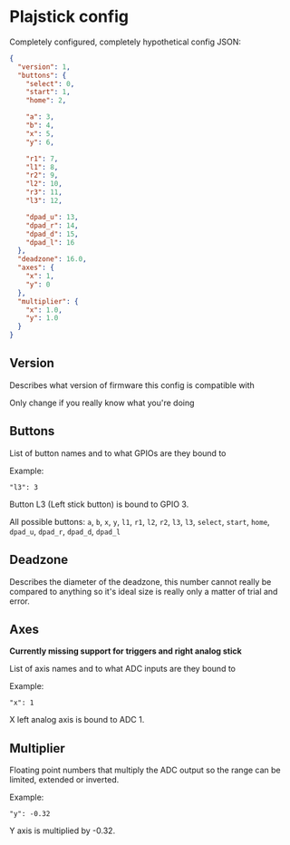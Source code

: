 # Plajstick config
Completely configured, completely hypothetical config JSON:
```json
{
  "version": 1,
  "buttons": {
    "select": 0,
    "start": 1,
    "home": 2,

    "a": 3,
    "b": 4,
    "x": 5,
    "y": 6,

    "r1": 7,
    "l1": 8,
    "r2": 9,
    "l2": 10,
    "r3": 11,
    "l3": 12,

    "dpad_u": 13,
    "dpad_r": 14,
    "dpad_d": 15,
    "dpad_l": 16
  },
  "deadzone": 16.0,
  "axes": {
    "x": 1,
    "y": 0
  },
  "multiplier": {
    "x": 1.0,
    "y": 1.0
  }
}
```
## Version
Describes what version of firmware this config is compatible with

Only change if you really know what you're doing

## Buttons
List of button names and to what GPIOs are they bound to

Example:
```
"l3": 3
```
Button L3 (Left stick button) is bound to GPIO 3.

All possible buttons: `a`, `b`, `x`, `y`, `l1`, `r1`, `l2`, `r2`, `l3`, `l3`, `select`, `start`, `home`, `dpad_u`, `dpad_r`, `dpad_d`, `dpad_l`

## Deadzone
Describes the diameter of the deadzone, this number cannot really be compared to anything so it's ideal size is really only a matter of trial and error.

## Axes
**Currently missing support for triggers and right analog stick**

List of axis names and to what ADC inputs are they bound to

Example:
```
"x": 1
```
X left analog axis is bound to ADC 1.

## Multiplier
Floating point numbers that multiply the ADC output so the range can be limited, extended or inverted.

Example:
```
"y": -0.32
```
Y axis is multiplied by -0.32.

